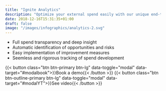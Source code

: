 ```yaml
---
title: "Ignite Analytics"
description: "Optimize your external spend easily with our unique end-to-end platform for strategic sourcing​"
date: 2018-12-16T15:31:35+01:00
draft: false
image: "/images/infographics/analytics-2.svg"
---
```


+ <i class="fas fa-chart-bar" style="color: #3C6FE9"></i>Full spend transparency and deep insight
+ <i class="fas fa-exclamation-triangle" style="color: #3C6FE9"></i>Automatic identification of opportunities and risks
+ <i class="fas fa-magic" style="color: #3C6FE9"></i>Easy implementation of improvement measures        
+ <i class="fas fa-sync" style="color: #3C6FE9"></i>Seemless and rigorous ​tracking of spend development


{{< button class="btn btn-primary btn-lg" data-toggle="modal" data-target="#modalbook">}}Book a demo{{< /button >}}
{{< button class="btn btn-outline-primary btn-lg" data-toggle="modal" data-target="#modalYT">}}See video{{< /button >}}